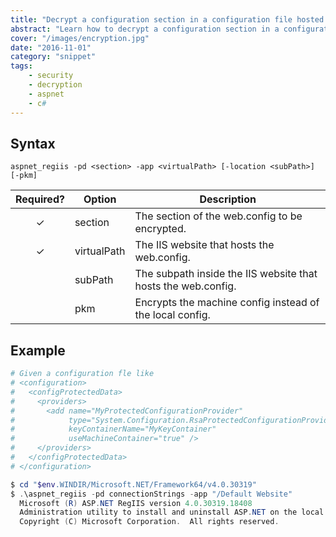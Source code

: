 ```yaml
---
title: "Decrypt a configuration section in a configuration file hosted in IIS"
abstract: "Learn how to decrypt a configuration section in a configuration file hosted in IIS"
cover: "/images/encryption.jpg"
date: "2016-11-01"
category: "snippet"
tags:
    - security
    - decryption
    - aspnet
    - c#
---
```


## Syntax

```
aspnet_regiis -pd <section> -app <virtualPath> [-location <subPath>] [-pkm]
```

|   Required?   | Option      | Description                                                   |
| :-----------: | ----------- | ------------------------------------------------------------- |
|   &#10003;    | section     | The section of the web.config to be encrypted.                |
|   &#10003;    | virtualPath | The IIS website that hosts the web.config.                    |
|               | subPath     | The subpath inside the IIS website that hosts the web.config. |
|               | pkm         | Encrypts the machine config instead of the local config.      |

## Example

```powershell
# Given a configuration fle like
# <configuration>
#   <configProtectedData>
#     <providers>
#       <add name="MyProtectedConfigurationProvider" 
#            type="System.Configuration.RsaProtectedConfigurationProvider, ..." 
#            keyContainerName="MyKeyContainer" 
#            useMachineContainer="true" />
#     </providers>
#   </configProtectedData>
# </configuration>

$ cd "$env.WINDIR/Microsoft.NET/Framework64/v4.0.30319"
$ .\aspnet_regiis -pd connectionStrings -app "/Default Website"
  Microsoft (R) ASP.NET RegIIS version 4.0.30319.18408
  Administration utility to install and uninstall ASP.NET on the local machine.
  Copyright (C) Microsoft Corporation.  All rights reserved.


```
